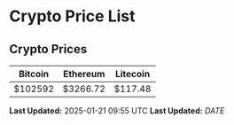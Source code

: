 # Crypto Price List

## Crypto Prices
| Bitcoin | Ethereum | Litecoin |
| ------- | -------- | -------- |
| $102592 | $3266.72 | $117.48 |
**Last Updated:** 2025-01-21 09:55 UTC
**Last Updated:** $DATE$
